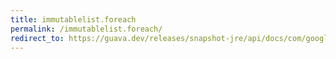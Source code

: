 ```yaml
---
title: immutablelist.foreach
permalink: /immutablelist.foreach/
redirect_to: https://guava.dev/releases/snapshot-jre/api/docs/com/google/common/collect/ImmutableList.html#forEach-java.util.function.Consumer-
---
```

